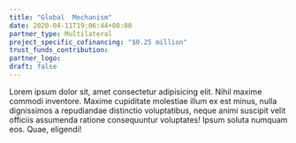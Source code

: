 ```yaml
---
title: "Global  Mechanism"
date: 2020-04-11T19:06:44+08:00
partner_type: Multilateral
project_specific_cofinancing: "$0.25 million"
trust_funds_contribution:
partner_logo:
draft: false
---
```


Lorem ipsum dolor sit, amet consectetur adipisicing elit. Nihil maxime commodi inventore. Maxime cupiditate molestiae illum ex est minus, nulla dignissimos a repudiandae distinctio voluptatibus, neque animi suscipit velit officiis assumenda ratione consequuntur voluptates! Ipsum soluta numquam eos. Quae, eligendi!

